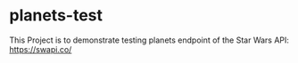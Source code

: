# planets-test
This Project is to demonstrate testing planets endpoint of the Star Wars API: https://swapi.co/
